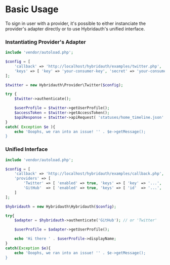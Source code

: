Basic Usage
===========

To sign in user with a provider, it's possible to either instanciate the provider's adapter directly or to use Hybridauth's unified interface.

### Instantiating Provider's Adapter

```php
include 'vendor/autoload.php'; 

$config = [
    'callback' => 'http://localhost/hybridauth/examples/twitter.php',
    'keys' => [ 'key' => 'your-consumer-key', 'secret' => 'your-consumer-secret' ]
];

$twitter = new Hybridauth\Provider\Twitter($config);

try {
    $twitter->authenticate();

    $userProfile = $twitter->getUserProfile();
    $accessToken = $twitter->getAccessToken();
    $apiResponse = $twitter->apiRequest( 'statuses/home_timeline.json' );
}
catch( Exception $e ){
    echo 'Ooophs, we ran into an issue! '' . $e->getMessage();
}
```

### Unified Interface

```php
include 'vendor/autoload.php'; 

$config = [
    'callback' => 'http://localhost/hybridauth/examples/callback.php',
    'providers' => [
        'Twitter' => [ 'enabled' => true, 'keys' => [ 'key' => '...', 'secret' => '...' ] ],
        'GitHub'  => [ 'enabled' => true, 'keys' => [ 'id'  => '...', 'secret' => '...' ] ]
    ]
];

$hybridauth = new Hybridauth\Hybridauth($config);

try{
    $adapter = $hybridauth->authenticate('GitHub'); // or 'Twitter'

    $userProfile = $adapter->getUserProfile();

    echo 'Hi there ' . $userProfile->displayName;
}
catch(Exception $e){
    echo 'Ooophs, we ran into an issue! '' . $e->getMessage();
}
```
